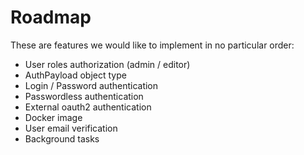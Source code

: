 # Roadmap

These are features we would like to implement in no particular order:

- User roles authorization (admin / editor)
- AuthPayload object type
- Login / Password authentication
- Passwordless authentication
- External oauth2 authentication
- Docker image
- User email verification
- Background tasks
